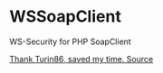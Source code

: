 # WSSoapClient
WS-Security for PHP SoapClient

[Thank Turin86, saved my time. Source ](https://gist.github.com/Turin86/5569152)
